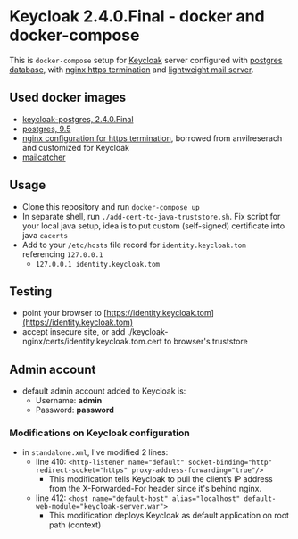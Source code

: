 # Keycloak 2.4.0.Final - docker and docker-compose

This is `docker-compose` setup for [Keycloak](http://www.keycloak.org/) server configured with [postgres database](https://www.postgresql.org/),  with [nginx https termination](https://www.nginx.com/) and [lightweight mail server](https://mailcatcher.me/).


## Used docker images

 * [keycloak-postgres, 2.4.0.Final](https://hub.docker.com/r/jboss/keycloak-postgres/)
 * [postgres, 9.5](https://hub.docker.com/_/postgres/)
 * [nginx configuration for https termination](https://github.com/anvilresearch/nginx), borrowed from anvilreserach and customized for Keycloak
 * [mailcatcher](https://hub.docker.com/r/schickling/mailcatcher/)

## Usage

 * Clone this repository and run `docker-compose up`
 * In separate shell, run `./add-cert-to-java-truststore.sh`. Fix script for your local java setup, idea is to put custom (self-signed) certificate into java `cacerts`
 * Add to your `/etc/hosts` file record for `identity.keycloak.tom` referencing `127.0.0.1`
   * `127.0.0.1	identity.keycloak.tom`


## Testing

 * point your browser to [https://identity.keycloak.tom](https://identity.keycloak.tom)
 * accept insecure site, or add ./keycloak-nginx/certs/identity.keycloak.tom.cert to browser's truststore

## Admin account
 * default admin account added to Keycloak is:
   * Username: **admin**
   * Password: **password**


### Modifications on Keycloak configuration

 * in `standalone.xml`, I've modified 2 lines:
   * line 410: ```<http-listener name="default" socket-binding="http" redirect-socket="https" proxy-address-forwarding="true"/>```
     * This modification tells Keycloak to pull the client’s IP address from the X-Forwarded-For header since it's behind nginx.
   * line 412: ```<host name="default-host" alias="localhost" default-web-module="keycloak-server.war">```
     * This modification deploys Keycloak as default application on root path (context)